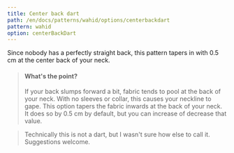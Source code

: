 ```yaml
---
title: Center back dart
path: /en/docs/patterns/wahid/options/centerbackdart
pattern: wahid
option: centerBackDart
---
```


Since nobody has a perfectly straight back, this pattern tapers in with 0.5 cm at the center back of your neck.

> #### What's the point?
> If your back slumps forward a bit, fabric tends to pool at the back of your neck. With no sleeves or collar, this causes your neckline to gape.
> This option tapers the fabric inwards at the back of your neck. It does so by 0.5 cm by default, but you can increase of decrease that value.

> Technically this is not a dart, but I wasn't sure how else to call it. Suggestions welcome.
